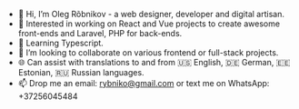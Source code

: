 

- 👋 Hi, I’m Oleg Rõbnikov - a web designer, developer and digital artisan.
- 👀 Interested in working on React and Vue projects to create awesome front-ends and Laravel, PHP for back-ends.
- 🌱 Learning Typescript.
- 💞️ I’m looking to collaborate on various frontend or full-stack projects.
- 🌐 Can assist with translations to and from 🇺🇸 English, 🇩🇪 German, 🇪🇪 Estonian, 🇷🇺 Russian languages.
- 📫 Drop me an email: rybniko@gmail.com or text me on WhatsApp: +37256045484

<!---
Divewitholeg/Divewitholeg is a ✨ special ✨ repository because its `README.md` (this file) appears on your GitHub profile.
You can click the Preview link to take a look at your changes.
--->
